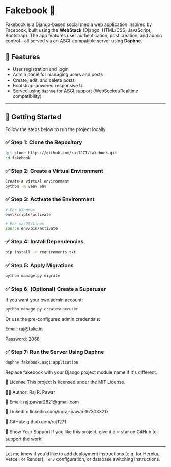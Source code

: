 # Fakebook 🧾

Fakebook is a Django-based social media web application inspired by Facebook, built using the **WebStack** (Django, HTML/CSS, JavaScript, Bootstrap). The app features user authentication, post creation, and admin control—all served via an ASGI-compatible server using **Daphne**.

## 🔧 Features

- User registration and login
- Admin panel for managing users and posts
- Create, edit, and delete posts
- Bootstrap-powered responsive UI
- Served using `daphne` for ASGI support (WebSocket/Realtime compatibility)

---

## 🚀 Getting Started

Follow the steps below to run the project locally.

### ✅ Step 1: Clone the Repository

```bash
git clone https://github.com/raj1271/fakebook.git
cd fakebook
```

### ✅ Step 2: Create a Virtual Environment

```bash
Create a virtual environment
python -m venv env
```

### ✅ Step 3: Activate the Environment

```bash
# For Windows
env\Scripts\activate

# For macOS/Linux
source env/bin/activate
```

### ✅ Step 4: Install Dependencies

```bash
pip install -r requirements.txt
```

### ✅ Step 5: Apply Migrations

```bash
python manage.py migrate
```

### ✅ Step 6: (Optional) Create a Superuser
If you want your own admin account:

```bash
python manage.py createsuperuser
```
Or use the pre-configured admin credentials:

Email: raj@fake.in

Password: 2068

### ✅ Step 7: Run the Server Using Daphne

```bash
daphne fakebook.asgi:application
```
Replace fakebook with your Django project module name if it's different.

📝 License
This project is licensed under the MIT License.

🙋‍♂️ Author: Raj R. Pawar

📧 Email: raj.pawar2821@gmail.com

🔗 LinkedIn: linkedin.com/in/raj-pawar-973033217

🐙 GitHub: github.com/raj1271

🌟 Show Your Support
If you like this project, give it a ⭐ star on GitHub to support the work!


---

Let me know if you'd like to add deployment instructions (e.g. for Heroku, Vercel, or Render), `.env` configuration, or database switching instructions.

